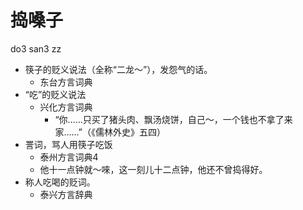 # 捣嗓子
do3 san3 zz
+ 筷子的贬义说法（全称“二龙～”），发怨气的话。
  * 东台方言词典
+ “吃”的贬义说法
  * 兴化方言词典
    - “你……只买了猪头肉、飘汤烧饼，自己～，一个钱也不拿了来家……”（《儒林外史》五四）
+ 詈词，骂人用筷子吃饭
  * 泰州方言词典4
  - 他十一点钟就～唻，这一刻儿十二点钟，他还不曾捣得好。
+ 称人吃喝的贬词。
  * 泰兴方言辞典
